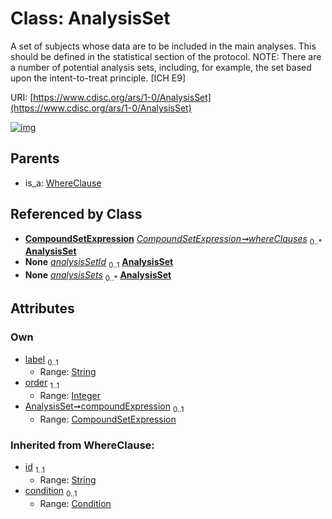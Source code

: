 
# Class: AnalysisSet


A set of subjects whose data are to be included in the main analyses. This should be defined in the statistical section of the protocol. NOTE: There are a number of potential analysis sets, including, for example, the set based upon the intent-to-treat principle. [ICH E9]

URI: [https://www.cdisc.org/ars/1-0/AnalysisSet](https://www.cdisc.org/ars/1-0/AnalysisSet)


[![img](https://yuml.me/diagram/nofunky;dir:TB/class/[WhereClause],[Condition],[CompoundSetExpression],[CompoundSetExpression]<compoundExpression%200..1-++[AnalysisSet&#124;label:string%20%3F;order:integer;id(i):string],[CompoundSetExpression]-%20whereClauses%200..*>[AnalysisSet],[Analysis]-%20analysisSetId%200..1>[AnalysisSet],[ReportingEvent]++-%20analysisSets%200..*>[AnalysisSet],[WhereClause]^-[AnalysisSet],[ReportingEvent],[Analysis])](https://yuml.me/diagram/nofunky;dir:TB/class/[WhereClause],[Condition],[CompoundSetExpression],[CompoundSetExpression]<compoundExpression%200..1-++[AnalysisSet&#124;label:string%20%3F;order:integer;id(i):string],[CompoundSetExpression]-%20whereClauses%200..*>[AnalysisSet],[Analysis]-%20analysisSetId%200..1>[AnalysisSet],[ReportingEvent]++-%20analysisSets%200..*>[AnalysisSet],[WhereClause]^-[AnalysisSet],[ReportingEvent],[Analysis])

## Parents

 *  is_a: [WhereClause](WhereClause.md)

## Referenced by Class

 *  **[CompoundSetExpression](CompoundSetExpression.md)** *[CompoundSetExpression➞whereClauses](CompoundSetExpression_whereClauses.md)*  <sub>0..\*</sub>  **[AnalysisSet](AnalysisSet.md)**
 *  **None** *[analysisSetId](analysisSetId.md)*  <sub>0..1</sub>  **[AnalysisSet](AnalysisSet.md)**
 *  **None** *[analysisSets](analysisSets.md)*  <sub>0..\*</sub>  **[AnalysisSet](AnalysisSet.md)**

## Attributes


### Own

 * [label](label.md)  <sub>0..1</sub>
     * Range: [String](types/String.md)
 * [order](order.md)  <sub>1..1</sub>
     * Range: [Integer](types/Integer.md)
 * [AnalysisSet➞compoundExpression](AnalysisSet_compoundExpression.md)  <sub>0..1</sub>
     * Range: [CompoundSetExpression](CompoundSetExpression.md)

### Inherited from WhereClause:

 * [id](id.md)  <sub>1..1</sub>
     * Range: [String](types/String.md)
 * [condition](condition.md)  <sub>0..1</sub>
     * Range: [Condition](Condition.md)
